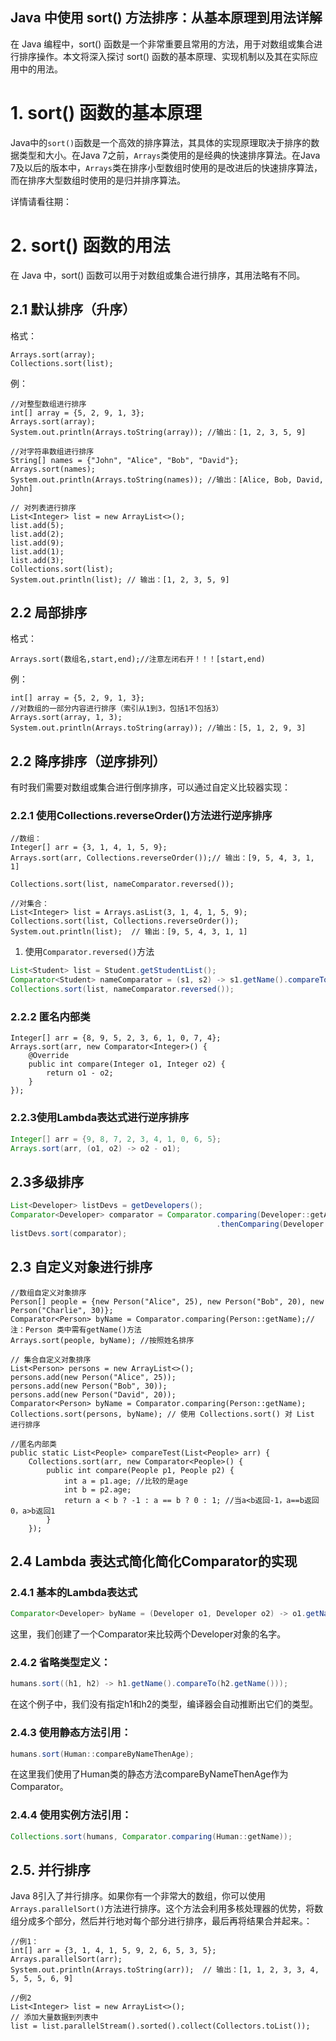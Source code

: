 ##  Java 中使用 sort() 方法排序：从基本原理到用法详解

在 Java 编程中，sort() 函数是一个非常重要且常用的方法，用于对数组或集合进行排序操作。本文将深入探讨 sort() 函数的基本原理、实现机制以及其在实际应用中的用法。

# 1. sort() 函数的基本原理

Java中的`sort()`函数是一个高效的排序算法，其具体的实现原理取决于排序的数据类型和大小。在Java 7之前，`Arrays`类使用的是经典的快速排序算法。在Java 7及以后的版本中，`Arrays`类在排序小型数组时使用的是改进后的快速排序算法，而在排序大型数组时使用的是归并排序算法。

详情请看往期：

# 2. sort() 函数的用法

在 Java 中，sort() 函数可以用于对数组或集合进行排序，其用法略有不同。

## 2.1 默认排序（升序）

格式：

```
Arrays.sort(array);
Collections.sort(list);
```

例：

```
//对整型数组进行排序
int[] array = {5, 2, 9, 1, 3};
Arrays.sort(array);
System.out.println(Arrays.toString(array)); //输出：[1, 2, 3, 5, 9]

//对字符串数组进行排序
String[] names = {"John", "Alice", "Bob", "David"};
Arrays.sort(names);
System.out.println(Arrays.toString(names)); //输出：[Alice, Bob, David, John]

// 对列表进行排序
List<Integer> list = new ArrayList<>();
list.add(5);
list.add(2);
list.add(9);
list.add(1);
list.add(3);
Collections.sort(list);
System.out.println(list); // 输出：[1, 2, 3, 5, 9]
```

## 2.2 局部排序

格式：

```
Arrays.sort(数组名,start,end);//注意左闭右开！！！[start,end)
```

例：

```
int[] array = {5, 2, 9, 1, 3};
//对数组的一部分内容进行排序（索引从1到3，包括1不包括3）
Arrays.sort(array, 1, 3);
System.out.println(Arrays.toString(array)); //输出：[5, 1, 2, 9, 3]
```

## 2.2 降序排序（逆序排列）

有时我们需要对数组或集合进行倒序排序，可以通过自定义比较器实现：

### 2.2.1 使用Collections.reverseOrder()方法进行逆序排序

```
//数组：
Integer[] arr = {3, 1, 4, 1, 5, 9};
Arrays.sort(arr, Collections.reverseOrder());// 输出：[9, 5, 4, 3, 1, 1]

Collections.sort(list, nameComparator.reversed());

//对集合：
List<Integer> list = Arrays.asList(3, 1, 4, 1, 5, 9);
Collections.sort(list, Collections.reverseOrder());
System.out.println(list);  // 输出：[9, 5, 4, 3, 1, 1]
```

1. 使用`Comparator.reversed()`方法

```java
List<Student> list = Student.getStudentList();
Comparator<Student> nameComparator = (s1, s2) -> s1.getName().compareTo(s2.getName());
Collections.sort(list, nameComparator.reversed());
```

###  2.2.2 匿名内部类

```
Integer[] arr = {8, 9, 5, 2, 3, 6, 1, 0, 7, 4};
Arrays.sort(arr, new Comparator<Integer>() {
    @Override
    public int compare(Integer o1, Integer o2) {
        return o1 - o2;
    }
});
```

### 2.2.3使用Lambda表达式进行逆序排序

```java
Integer[] arr = {9, 8, 7, 2, 3, 4, 1, 0, 6, 5};
Arrays.sort(arr, (o1, o2) -> o2 - o1);
```

## 2.3多级排序

```java
List<Developer> listDevs = getDevelopers();
Comparator<Developer> comparator = Comparator.comparing(Developer::getAge)
                                              .thenComparing(Developer::getName);
listDevs.sort(comparator);
```



## 2.3 自定义对象进行排序

```
//数组自定义对象排序
Person[] people = {new Person("Alice", 25), new Person("Bob", 20), new Person("Charlie", 30)};
Comparator<Person> byName = Comparator.comparing(Person::getName);//注：Person 类中需有getName()方法
Arrays.sort(people, byName); //按照姓名排序

// 集合自定义对象排序
List<Person> persons = new ArrayList<>();
persons.add(new Person("Alice", 25));
persons.add(new Person("Bob", 30));
persons.add(new Person("David", 20));
Comparator<Person> byName = Comparator.comparing(Person::getName);
Collections.sort(persons, byName); // 使用 Collections.sort() 对 List 进行排序

//匿名内部类
public static List<People> compareTest(List<People> arr) {
    Collections.sort(arr, new Comparator<People>() {
        public int compare(People p1, People p2) {
            int a = p1.age; //比较的是age
            int b = p2.age;
            return a < b ? -1 : a == b ? 0 : 1; //当a<b返回-1，a==b返回0，a>b返回1
        }
    });

```

## 2.4 Lambda 表达式简化简化Comparator的实现

### 2.4.1 基本的Lambda表达式

```java
Comparator<Developer> byName = (Developer o1, Developer o2) -> o1.getName().compareTo(o2.getName());
```

这里，我们创建了一个Comparator来比较两个Developer对象的名字。

### 2.4.2 省略类型定义：

```java
humans.sort((h1, h2) -> h1.getName().compareTo(h2.getName()));
```

在这个例子中，我们没有指定h1和h2的类型，编译器会自动推断出它们的类型。

### 2.4.3 使用静态方法引用：

```java
humans.sort(Human::compareByNameThenAge);
```

在这里我们使用了Human类的静态方法compareByNameThenAge作为Comparator。

### 2.4.4 使用实例方法引用：

```java
Collections.sort(humans, Comparator.comparing(Human::getName));
```

## 2.5. 并行排序

Java 8引入了并行排序。如果你有一个非常大的数组，你可以使用`Arrays.parallelSort()`方法进行排序。这个方法会利用多核处理器的优势，将数组分成多个部分，然后并行地对每个部分进行排序，最后再将结果合并起来。：

```
//例1：
int[] arr = {3, 1, 4, 1, 5, 9, 2, 6, 5, 3, 5};
Arrays.parallelSort(arr);
System.out.println(Arrays.toString(arr));  // 输出：[1, 1, 2, 3, 3, 4, 5, 5, 5, 6, 9]

//例2
List<Integer> list = new ArrayList<>();
// 添加大量数据到列表中
list = list.parallelStream().sorted().collect(Collectors.toList());
```